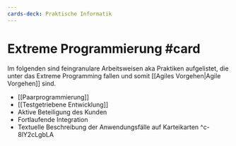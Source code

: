 ```yaml
---
cards-deck: Praktische Informatik
---
```


# Extreme Programmierung #card
Im folgenden sind feingranulare Arbeitsweisen aka Praktiken aufgelistet, die unter das Extreme Programming fallen und somit [[Agiles Vorgehen|Agile Vorgehen]] sind. 
- [[Paarprogrammierung]]
- [[Testgetriebene Entwicklung]]
- Aktive Beteiligung des Kunden
- Fortlaufende Integration
- Textuelle Beschreibung der Anwendungsfälle auf Karteikarten
^c-8lY2cLgbLA

